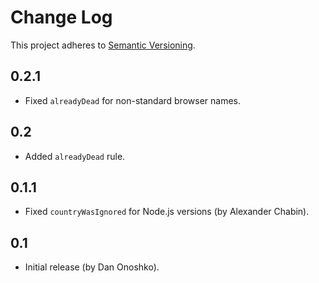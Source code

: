 # Change Log
This project adheres to [Semantic Versioning](http://semver.org/).

## 0.2.1
* Fixed `alreadyDead` for non-standard browser names.

## 0.2
* Added `alreadyDead` rule.

## 0.1.1
* Fixed `countryWasIgnored` for Node.js versions (by Alexander Chabin).

## 0.1
* Initial release (by Dan Onoshko).
